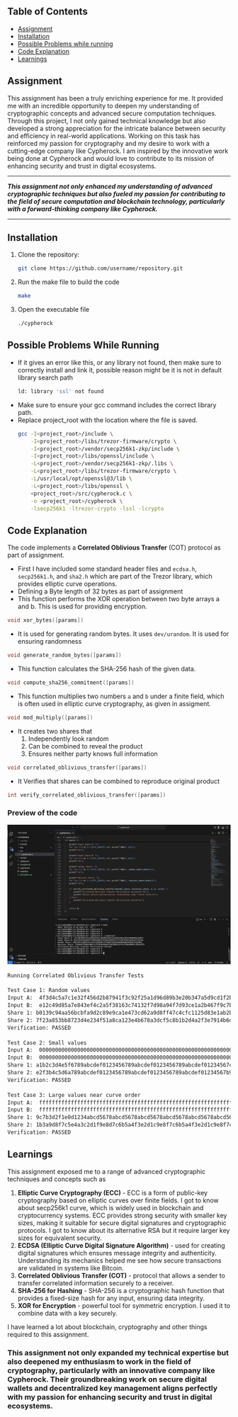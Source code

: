 ## Table of Contents
- [Assignment](#assignment)
- [Installation](#installation)
- [Possible Problems while running](#possible-problems-while-running)
- [Code Explanation](#code-explanation)
- [Learnings](#learnings)


## Assignment
This assignment has been a truly enriching experience for me. It provided me with an incredible opportunity to deepen my understanding of cryptographic concepts and advanced secure computation techniques. Through this project, I not only gained technical knowledge but also developed a strong appreciation for the intricate balance between security and efficiency in real-world applications. Working on this task has reinforced my passion for cryptography and my desire to work with a cutting-edge company like Cypherock. I am inspired by the innovative work being done at Cypherock and would love to contribute to its mission of enhancing security and trust in digital ecosystems.

---

***This assignment not only enhanced my understanding of advanced cryptographic techniques but also fueled my passion for contributing to the field of secure computation and blockchain technology, particularly with a forward-thinking company like Cypherock.***

---


## Installation
1. Clone the repository:
   ```bash
   git clone https://github.com/username/repository.git
   ```
2. Run the make file to build the code
   ```bash
   make
   ```
3. Open the executable file
    ```bash
    ./cypherock
    ```

## Possible Problems While Running

- If it gives an error like this, or any library not found, then make sure to correctly install and link it, possible reason might be it is not in default library search path
    ```bash
    ld: library 'ssl' not found
    ```
- Make sure to ensure your gcc command includes the correct library path.
- Replace project_root with the location where the file is saved. 
    ```bash
    gcc -I<project_root>/include \
        -I<project_root>/libs/trezor-firmware/crypto \
        -I<project_root>/vendor/secp256k1-zkp/include \
        -I<project_root>/libs/openssl/include \
        -L<project_root>/vendor/secp256k1-zkp/.libs \
        -L<project_root>/libs/trezor-firmware/crypto \
        -L/usr/local/opt/openssl@3/lib \
        -L<project_root>/libs/openssl \
        <project_root>/src/cypherock.c \
        -o <project_root>/cypherock \
        -lsecp256k1 -ltrezor-crypto -lssl -lcrypto
    ```

## Code Explanation
The code implements a **Correlated Oblivious Transfer** (COT) protocol as part of assignment.

- First I have included some standard header files and `ecdsa.h`, `secp256k1.h`, and `sha2.h` which are part of the Trezor library, which provides elliptic curve operations.
- Defining a Byte length of 32 bytes as part of assignment
-  This function performs the XOR operation between two byte arrays a and b. This is used for providing encryption.
```c
void xor_bytes([params])
``` 
- It is used for generating random bytes. It uses `dev/urandom`. It is used for ensuring randomness
```c
void generate_random_bytes([params])
```
- This function calculates the SHA-256 hash of the given data.
```c
void compute_sha256_commitment([params])
```
- This function multiplies two numbers `a` and `b` under a finite field, which is often used in elliptic curve cryptography, as given in assigment.
```c
void mod_multiply([params])
```
- It creates two shares that
    1. Independently look random
    1. Can be combined to reveal the product
    1. Ensures neither party knows full information
```c
void correlated_oblivious_transfer([params])
```
- It Verifies that shares can be combined to reproduce original product
```c
int verify_correlated_oblivious_transfer([params])
```

### Preview of the code
![](./preview.png)

```bash
Running Correlated Oblivious Transfer Tests

Test Case 1: Random values
Input A:  4f3d4c5a7c1e32f456d2b87941f3c92f25a1d96d89b3e20b347a5d9cd1f2b9a4
Input B:  e12c49d85a7e843ef4c2a5f38163c74132f7d98a94f7d93ce1a2b467f9c7b123
Share 1: b0139c94aa56bcbfa9d2c89e9ca1e473cd62a9d8ff47c4cfc1125d83e1ab2b14
Share 2: 7f23a853bb8723d4e234f51a8ca123e4b678a3dcf5c8b1b2d4a2f3e7914b6d9c
Verification: PASSED

Test Case 2: Small values
Input A:  0000000000000000000000000000000000000000000000000000000000000005
Input B:  0000000000000000000000000000000000000000000000000000000000000007
Share 1: a1b2c3d4e5f6789abcdef0123456789abcdef0123456789abcdef01234567c3
Share 2: e2f3b4c5d6a789abcdef0123456789abcdef0123456789abcdef01234567b9d
Verification: PASSED

Test Case 3: Large values near curve order
Input A:  fffffffffffffffffffffffffffffffffffffffffffffffffffffffffffffff7
Input B:  fffffffffffffffffffffffffffffffffffffffffffffffffffffffffffffffb
Share 1: 9c7b3d2f1e0d1234abcd5678abcd5678abcd5678abcd5678abcd5678abcd5678
Share 2: 1b3a9d8f7c5e4a3c2d1f9e8d7c6b5a4f3e2d1c9e8f7c6b5a4f3e2d1c9e8f7c9
Verification: PASSED
```

## Learnings
This assignment exposed me to a range of advanced cryptographic techniques and concepts such as
1. **Elliptic Curve Cryptography (ECC)** - ECC is a form of public-key cryptography based on elliptic curves over finite fields. I got to know about secp256k1 curve, which is widely used in blockchain and cryptocurrency systems. ECC provides strong security with smaller key sizes, making it suitable for secure digital signatures and cryptographic protocols. I got to know about its alternative RSA but it require larger key sizes for equivalent security.
1. **ECDSA (Elliptic Curve Digital Signature Algorithm)** - used for creating digital signatures which ensures message integrity and authenticity. Understanding its mechanics helped me see how secure transactions are validated in systems like Bitcoin. 
1. **Correlated Oblivious Transfer (COT)** - protocol that allows a sender to transfer correlated information securely to a receiver.
1. **SHA-256 for Hashing** - SHA-256 is a cryptographic hash function that provides a fixed-size hash for any input, ensuring data integrity.
1. **XOR for Encryption** - powerful tool for symmetric encryption. I used it to combine data with a key securely.

I have learned a lot about blockchain, cryptography and other things required to this assignment.

### This assignment not only expanded my technical expertise but also deepened my enthusiasm to work in the field of cryptography, particularly with an innovative company like Cypherock. Their groundbreaking work on secure digital wallets and decentralized key management aligns perfectly with my passion for enhancing security and trust in digital ecosystems.